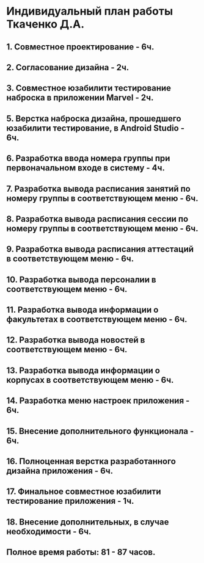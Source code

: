# Индивидуальный план работы Ткаченко Д.А.
## 1. Совместное проектирование - 6ч.
## 2. Согласование дизайна - 2ч.
## 3. Совместное юзабилити тестирование наброска в приложении Marvel - 2ч.
## 5. Верстка наброска дизайна, прошедшего юзабилити тестирование, в Android Studio - 6ч.
## 6. Разработка ввода номера группы при первоначальном входе в систему - 4ч.
## 7. Разработка вывода расписания занятий по номеру группы в соответствующем меню - 6ч.
## 8. Разработка вывода расписания сессии по номеру группы в соответствующем меню - 6ч.
## 9. Разработка вывода расписания аттестаций в соответствующем меню - 6ч.
## 10. Разработка вывода персоналии в соответствующем меню - 6ч.
## 11. Разработка вывода информации о факультетах в соответствующем меню - 6ч.
## 12. Разработка вывода новостей в соответствующем меню - 6ч.
## 13. Разработка вывода информации о корпусах в соответствующем меню - 6ч.
## 14. Разработка меню настроек приложения - 6ч.
## 15. Внесение дополнительного функционала - 6ч.
## 16. Полноценная верстка разработанного дизайна приложения - 6ч.
## 17. Финальное совместное юзабилити тестирование приложения - 1ч.
## 18. Внесение дополнительных, в случае необходимости - 6ч.
## Полное время работы: 81 - 87 часов.
